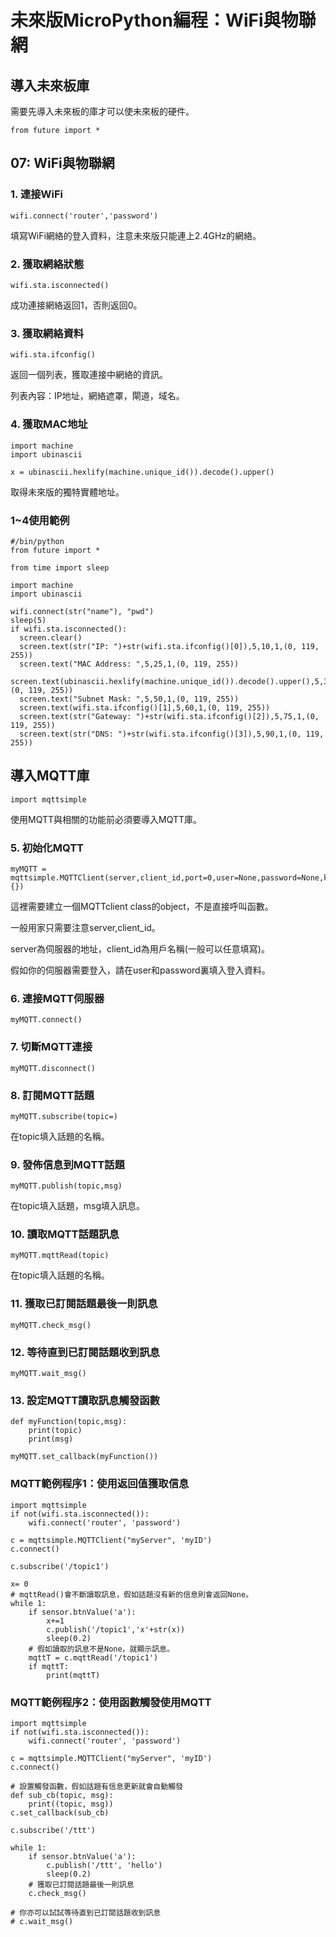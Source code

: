 # 未來版MicroPython編程：WiFi與物聯網

## 導入未來板庫

需要先導入未來板的庫才可以使未來板的硬件。

    from future import *
    
## 07:  WiFi與物聯網

### 1. 連接WiFi

    wifi.connect('router','password')
    
填寫WiFi網絡的登入資料，注意未來版只能連上2.4GHz的網絡。

### 2. 獲取網絡狀態

    wifi.sta.isconnected()
    
成功連接網絡返回1，否則返回0。

### 3. 獲取網絡資料

    wifi.sta.ifconfig()
    
返回一個列表，獲取連接中網絡的資訊。

列表內容：IP地址，網絡遮罩，閘道，域名。
    
### 4. 獲取MAC地址
    
    import machine
    import ubinascii

    x = ubinascii.hexlify(machine.unique_id()).decode().upper()
    
取得未來版的獨特實體地址。

### 1~4使用範例

    #/bin/python
    from future import *

    from time import sleep
    
    import machine
    import ubinascii

    wifi.connect(str("name"), "pwd")
    sleep(5)
    if wifi.sta.isconnected():
      screen.clear()
      screen.text(str("IP: ")+str(wifi.sta.ifconfig()[0]),5,10,1,(0, 119, 255))
      screen.text("MAC Address: ",5,25,1,(0, 119, 255))
      screen.text(ubinascii.hexlify(machine.unique_id()).decode().upper(),5,35,1,(0, 119, 255))
      screen.text("Subnet Mask: ",5,50,1,(0, 119, 255))
      screen.text(wifi.sta.ifconfig()[1],5,60,1,(0, 119, 255))
      screen.text(str("Gateway: ")+str(wifi.sta.ifconfig()[2]),5,75,1,(0, 119, 255))
      screen.text(str("DNS: ")+str(wifi.sta.ifconfig()[3]),5,90,1,(0, 119, 255))

## 導入MQTT庫

    import mqttsimple
    
使用MQTT與相關的功能前必須要導入MQTT庫。
    
### 5. 初始化MQTT

    myMQTT = mqttsimple.MQTTClient(server,client_id,port=0,user=None,password=None,keepalive=0,ssl=False,ssl_params={})

這裡需要建立一個MQTTclient class的object，不是直接呼叫函數。

一般用家只需要注意server,client_id。

server為伺服器的地址，client_id為用戶名稱(一般可以任意填寫)。

假如你的伺服器需要登入，請在user和password裏填入登入資料。
    
    
### 6. 連接MQTT伺服器

    myMQTT.connect()

### 7. 切斷MQTT連接

    myMQTT.disconnect()
    
### 8. 訂閱MQTT話題
    
    myMQTT.subscribe(topic=)
    
在topic填入話題的名稱。

### 9. 發佈信息到MQTT話題

    myMQTT.publish(topic,msg)
    
在topic填入話題，msg填入訊息。

### 10. 讀取MQTT話題訊息

    myMQTT.mqttRead(topic)

在topic填入話題的名稱。

### 11. 獲取已訂閱話題最後一則訊息

    myMQTT.check_msg()
    
### 12. 等待直到已訂閱話題收到訊息

    myMQTT.wait_msg()
    
### 13. 設定MQTT讀取訊息觸發函數


    def myFunction(topic,msg):
        print(topic)
        print(msg)

    myMQTT.set_callback(myFunction())

### MQTT範例程序1：使用返回值獲取信息
    
    import mqttsimple
    if not(wifi.sta.isconnected()):
        wifi.connect('router', 'password') 
    
    c = mqttsimple.MQTTClient("myServer", 'myID')
    c.connect() 

    c.subscribe('/topic1')
    
    x= 0
    # mqttRead()會不斷讀取訊息，假如話題沒有新的信息則會返回None。
    while 1:
        if sensor.btnValue('a'):
            x+=1
            c.publish('/topic1','x'+str(x))
            sleep(0.2)
        # 假如讀取的訊息不是None，就顯示訊息。
        mqttT = c.mqttRead('/topic1')
        if mqttT:
            print(mqttT)

### MQTT範例程序2：使用函數觸發使用MQTT

    import mqttsimple
    if not(wifi.sta.isconnected()):
        wifi.connect('router', 'password') 
    
    c = mqttsimple.MQTTClient("myServer", 'myID')
    c.connect() 
    
    # 設置觸發函數，假如話題有信息更新就會自動觸發
    def sub_cb(topic, msg):
        print((topic, msg))   
    c.set_callback(sub_cb)
        
    c.subscribe('/ttt')
    
    while 1:
        if sensor.btnValue('a'):
            c.publish('/ttt', 'hello')
            sleep(0.2)
        # 獲取已訂閱話題最後一則訊息
        c.check_msg()
    
    # 你亦可以試試等待直到已訂閱話題收到訊息
    # c.wait_msg()
